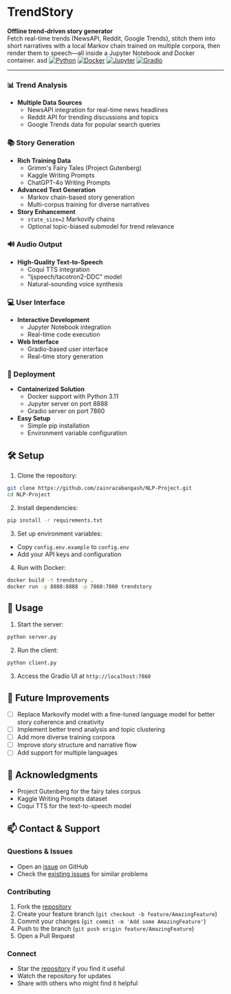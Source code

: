 # TrendStory

**Offline trend-driven story generator**  
Fetch real-time trends (NewsAPI, Reddit, Google Trends), stitch them into short narratives with a local Markov chain trained on multiple corpora, then render them to speech—all inside a Jupyter Notebook and Docker container.
asd
[![Python](https://img.shields.io/badge/Python-3.11-blue)](https://www.python.org/)
[![Docker](https://img.shields.io/badge/Docker-Supported-blue)](https://www.docker.com/)
[![Jupyter](https://img.shields.io/badge/Jupyter-Supported-orange)](https://jupyter.org/)
[![Gradio](https://img.shields.io/badge/Gradio-UI-purple)](https://gradio.app/)

---

### 📊 Trend Analysis
- **Multiple Data Sources**
  - NewsAPI integration for real-time news headlines
  - Reddit API for trending discussions and topics
  - Google Trends data for popular search queries

### 📚 Story Generation
- **Rich Training Data**
  - Grimm's Fairy Tales (Project Gutenberg)  
  - Kaggle Writing Prompts  
  - ChatGPT-4o Writing Prompts  
- **Advanced Text Generation**
  - Markov chain-based story generation
  - Multi-corpus training for diverse narratives
- **Story Enhancement** 
  - `state_size=2` Markovify chains  
  - Optional topic-biased submodel for trend relevance

### 🔊 Audio Output
- **High-Quality Text-to-Speech**
  - Coqui TTS integration
  - "ljspeech/tacotron2-DDC" model
  - Natural-sounding voice synthesis

### 💻 User Interface
- **Interactive Development**
  - Jupyter Notebook integration
  - Real-time code execution
- **Web Interface**
  - Gradio-based user interface
  - Real-time story generation

### 🐳 Deployment
- **Containerized Solution**
  - Docker support with Python 3.11
  - Jupyter server on port 8888
  - Gradio server on port 7860
- **Easy Setup**
  - Simple pip installation
  - Environment variable configuration

## 🛠️ Setup

1. Clone the repository:
```bash
git clone https://github.com/zainrazabangash/NLP-Project.git
cd NLP-Project
```

2. Install dependencies:
```bash
pip install -r requirements.txt
```

3. Set up environment variables:
- Copy `config.env.example` to `config.env`
- Add your API keys and configuration

4. Run with Docker:
```bash
docker build -t trendstory .
docker run -p 8888:8888 -p 7860:7860 trendstory
```

## 📝 Usage

1. Start the server:
```bash
python server.py
```

2. Run the client:
```bash
python client.py
```

3. Access the Gradio UI at `http://localhost:7860`

## 🔮 Future Improvements

- [ ] Replace Markovify model with a fine-tuned language model for better story coherence and creativity
- [ ] Implement better trend analysis and topic clustering
- [ ] Add more diverse training corpora
- [ ] Improve story structure and narrative flow
- [ ] Add support for multiple languages

## 🙏 Acknowledgments

- Project Gutenberg for the fairy tales corpus
- Kaggle Writing Prompts dataset
- Coqui TTS for the text-to-speech model

## 📫 Contact & Support

### Questions & Issues
- Open an [issue](https://github.com/zainrazabangash/NLP-Project/issues) on GitHub
- Check the [existing issues](https://github.com/zainrazabangash/NLP-Project/issues) for similar problems

### Contributing
1. Fork the [repository](https://github.com/zainrazabangash/NLP-Project)
2. Create your feature branch (`git checkout -b feature/AmazingFeature`)
3. Commit your changes (`git commit -m 'Add some AmazingFeature'`)
4. Push to the branch (`git push origin feature/AmazingFeature`)
5. Open a Pull Request

### Connect
- Star the [repository](https://github.com/zainrazabangash/NLP-Project) if you find it useful
- Watch the repository for updates
- Share with others who might find it helpful
